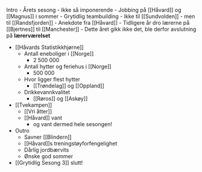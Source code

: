 Intro
    - Årets sesong
        - Ikke så imponerende
    - Jobbing på [[Håvard]] og [[Magnus]] i sommer
    - Grytidlig teambuilding
        - Ikke til [[Sundvolden]]
        - men til [[Randsfjorden]]
        - Anekdote fra [[Håvard]]
            - Tidligere år dro lærerne på [[Bjertnes]] til [[Manchester]]
            - Dette året gikk ikke det, ble derfor avslutning på __lærerværelset__
- [[Håvards Statistikkhjørne]]
    - Antall eneboliger i [[Norge]]
        - 2 500 000
    - Antall hytter og feriehus i [[Norge]]
        - 500 000
    - Hvor ligger flest hytter
        - [[Trøndelag]] og [[Oppland]]
    - Drikkevannkvalitet
        - [[Røros]] og [[Askøy]]
- [[Tvekampen]]
    - [[Vri åtter]]
    - [[Håvard]] vant
        - og vant dermed hele sesongen!
- Outro
    - Savner [[Blindern]]
    - [[Håvard]]s treningstøyforfengelighet
    - Dårlig jordbærvits
    - Ønske god sommer
- [[Grytidlig Sesong 3]] slutt!
